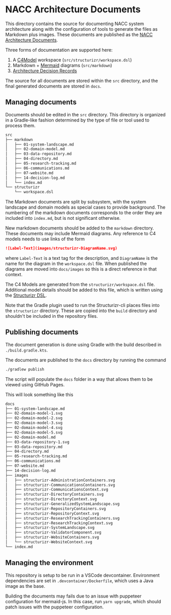 # NACC Architecture Documents

This directory contains the source for documenting NACC system architecture along with the configuration of tools to generate the files as Markdown plus images.
These documents are published as the [NACC Architecture Documents](https://naccdata.github.io/system-design).

Three forms of documentation are supported here:

1. A [C4Model](https://c4model.com) workspace (`src/structurizr/workspace.dsl`)
2. Markdown + [Mermaid](https://mermaid-js.github.io/mermaid/#/) diagrams (`src/markdown`)
3. [Architecture Decision Records](https://cognitect.com/blog/2011/11/15/documenting-architecture-decisions)

The source for all documents are stored within the `src` directory, and the final generated documents are stored in `docs`.

## Managing documents


Documents should be edited in the `src` directory.
This directory is organized in a Gradle-like fashion determined by the type of file or tool used to process them.

```bash
src
├── markdown
│   ├── 01-system-landscape.md
│   ├── 02-domain-model.md
│   ├── 03-data-repository.md
│   ├── 04-directory.md
│   ├── 05-research-tracking.md
│   ├── 06-communications.md
│   ├── 07-website.md
│   ├── 14-decision-log.md
│   └── index.md
└── structurizr
    └── workspace.dsl
```

The Markdown documents are split by subsystem, with the system landscape and domain models as special cases to provide background.
The numbering of the markdown documents corresponds to the order they are included into `index.md`, but is not significant otherwise.

New markdown documents should be added to the `markdown` directory.
These documents may include Mermaid diagrams.
Any reference to C4 models needs to use links of the form
```markdown
![Label-Text](images/structurizr-DiagramName.svg)
```
where `Label-Text` is a text tag for the description, and `DiagramName` is the name for the diagram in the `workspace.dsl` file.
When published the diagrams are moved into `docs/images` so this is a direct reference in that context.

The C4 Models are generated from the `structurizr/workspace.dsl` file.
Additional model details should be added to this file, which is written using the [Structurizr DSL](https://structurizr.com/dsl).

Note that the Gradle plugin used to run the Structurizr-cli places files into the `structurizr` directory.
These are copied into the `build` directory and shouldn't be included in the repository files.

<!-- TODO: Add text about architecture decision records -->

## Publishing documents

The document generation is done using Gradle with the build described in `./build.gradle.kts`.

The documents are published to the `docs` directory by running the command

```bash
./gradlew publish
```

The script will populate the `docs` folder in a way that allows them to be viewed using GitHub Pages.

This will look something like this

```bash
docs
├── 01-system-landscape.md
├── 02-domain-model-1.svg
├── 02-domain-model-2.svg
├── 02-domain-model-3.svg
├── 02-domain-model-4.svg
├── 02-domain-model-5.svg
├── 02-domain-model.md
├── 03-data-repository-1.svg
├── 03-data-repository.md
├── 04-directory.md
├── 05-research-tracking.md
├── 06-communications.md
├── 07-website.md
├── 14-decision-log.md
├── images
│   ├── structurizr-AdministrationContainers.svg
│   ├── structurizr-CommunicationsContainers.svg
│   ├── structurizr-CommunicationsContext.svg
│   ├── structurizr-DirectoryContainers.svg
│   ├── structurizr-DirectoryContext.svg
│   ├── structurizr-GeneralizedSystemLandscape.svg
│   ├── structurizr-RepositoryContainers.svg
│   ├── structurizr-RepositoryContext.svg
│   ├── structurizr-ResearchTrackingContainers.svg
│   ├── structurizr-ResearchTrackingContext.svg
│   ├── structurizr-SystemLandscape.svg
│   ├── structurizr-ValidatorComponent.svg
│   ├── structurizr-WebsiteContainers.svg
│   └── structurizr-WebsiteContext.svg
└── index.md
```

## Managing the environment

This repository is setup to be run in a VSCode devcontainer.
Environment dependencies are set in `.devcontainer/Dockerfile`, which uses a Java image as the base.

Building the documents may fails due to an issue with puppeteer configuration for mermaid-js. 
In this case, run `yarn upgrade`, which should patch issues with the puppeteer configuration.
